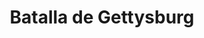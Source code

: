 ﻿---
title: "Batalla de Gettysburg"
permalink: periodes_798.html
layout: periode
dataInici: 1863-07-01
dataFi: 1863-07-03
sidebar: periodes
pares:
  - id: 834
    title: "Invasión de Pensilvania"
    dataInici: "(1863-06-03)"
    dataFi: "(1863-07-24)"

fills:
jocsPrincipals:
  - title: "Gettysburg"
    bggId: 1575
    dataInici: 
    dataFi: 

  - title: "The Guns of Gettysburg"
    bggId: 36400
    dataInici: 
    dataFi: 

  - title: "Gettysburg (125th Anniversary edition)"
    bggId: 1576
    dataInici: 
    dataFi: 

  - title: "Terrible Swift Sword"
    bggId: 3577
    dataInici: 
    dataFi: 

  - title: "Three Days of Gettysburg (third edition)"
    bggId: 13266
    dataInici: 
    dataFi: 

  - title: "Thunder at the Crossroads (second edition)"
    bggId: 10226
    dataInici: 
    dataFi: 

  - title: "McPherson's Ridge"
    bggId: 10562
    dataInici: 
    dataFi: 

  - title: "Gettysburg"
    bggId: 3099
    dataInici: 
    dataFi: 

  - title: "Dixie: Gettysburg"
    bggId: 23828
    dataInici: 
    dataFi: 

  - title: "Little Round Top: The South's Best Chance at Gettysburg"
    bggId: 1694
    dataInici: 
    dataFi: 

  - title: "This Hallowed Ground"
    bggId: 12134
    dataInici: 
    dataFi: 

  - title: "Cemetery Hill: The Battle of Gettysburg, 1-3 July, 1863"
    bggId: 13921
    dataInici: 
    dataFi: 

  - title: "Gettysburg: Badges of Courage"
    bggId: 9804
    dataInici: 
    dataFi: 

  - title: "Lee vs. Meade"
    bggId: 6876
    dataInici: 
    dataFi: 

  - title: "Harvest of Death: The Second Day at Gettysburg"
    bggId: 3691
    dataInici: 
    dataFi: 

  - title: "Summer Storm: The Battle of Gettysburg"
    bggId: 10581
    dataInici: 
    dataFi: 

  - title: "Pickett's Charge"
    bggId: 4290
    dataInici: 
    dataFi: 

  - title: "Fateful Lightning"
    bggId: 10038
    dataInici: 
    dataFi: 

  - title: "Gettysburg"
    bggId: 265489
    dataInici: 
    dataFi: 

jocsEscenaris:
  - title: "Devil's Den"
    bggId: 5482
    dataInici: 1863-07-02
    dataFi: 

  - title: "In Magnificent Style"
    bggId: 124622
    dataInici: 
    dataFi: 

jocsEpoca:
  - title: "Across 5 Aprils"
    bggId: 4047
    escenari: "Gettysburg"
    dataInici: 
    dataFi: 

jocsEpocaEscenaris:
  - title: "Battle Cry"
    bggId: 551
    escenari: "Gettysburg--2nd July, 1863"
    dataInici: 1863-07-02
    dataFi: 

---
